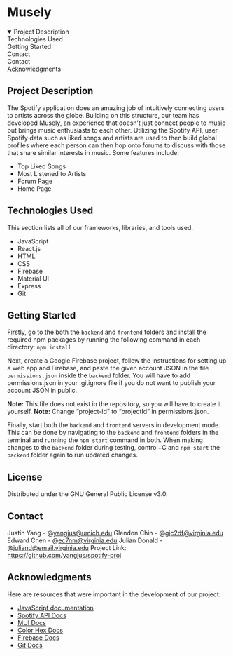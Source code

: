 # Musely

<details open>
  <summary>Project Description</summary>
  <summary>Technologies Used</summary>
  <summary>Getting Started</summary>
  <summary>Contact</summary>
  <summary>Contact</summary>Acknowledgments</summary>
  <br>
</details>
  

## Project Description
The Spotify application does an amazing job of intuitively connecting users to artists across the globe. Building on this structure, our team has developed Musely, an experience that doesn’t just connect people to music but brings music enthusiasts to each other. Utilizing the Spotify API, user Spotify data such as liked songs and artists are used to then build global profiles where each person can then hop onto forums to discuss with those that share similar interests in music. Some features include:
- Top Liked Songs
- Most Listened to Artists
- Forum Page
- Home Page

## Technologies Used
This section lists all of our frameworks, libraries, and tools used.
- JavaScript
- React.js
- HTML
- CSS
- Firebase
- Material UI
- Express
- Git

## Getting Started
Firstly, go to the both the `backend` and `frontend` folders and install the required npm packages by running the following command in each directory:
`npm install`

Next, create a Google Firebase project, follow the instructions for setting up a web app and Firebase, and paste the given account JSON in the file `permissions.json` inside the `backend` folder. You will have to add permissions.json in your .gitignore file if you do not want to publish your account JSON in public.

**Note:** This file does not exist in the repository, so you will have to create it yourself.
**Note:** Change “project-id” to “projectId” in permissions.json.

Finally, start both the `backend` and `frontend` servers in development mode. This can be done by navigating to the  `backend` and `frontend` folders in the terminal and running the `npm start` command in both. When making changes to the `backend` folder during testing, control+C and `npm start` the `backend` folder again to run updated changes.

## License
Distributed under the GNU General Public License v3.0.

## Contact
Justin Yang - @yangjus@umich.edu
Glendon Chin - @gjc2df@virginia.edu 
Edward Chen - @ec7nm@virginia.edu 
Julian Donald - @juliand@email.virginia.edu 
Project Link: https://github.com/yangjus/spotify-proj

## Acknowledgments
Here are resources that were important in the development of our project:
- [JavaScript documentation](https://developer.mozilla.org/en-US/docs/Mozilla/Add-ons/WebExtensions/API)
- [Spotify API Docs](https://developer.spotify.com/documentation/)
- [MUI Docs](https://mui.com/)
- [Color Hex Docs](https://www.computerhope.com/)
- [Firebase Docs](https://firebase.google.com/docs)
- [Git Docs](https://docs.github.com/en)
